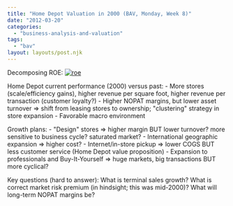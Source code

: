 ```yaml
---
title: "Home Depot Valuation in 2000 (BAV, Monday, Week 8)"
date: "2012-03-20"
categories: 
  - "business-analysis-and-valuation"
tags: 
  - "bav"
layout: layouts/post.njk
---
```


Decomposing ROE: [![](images/roe-300x79.jpg "roe")](http://colinbarry.com/wp-content/uploads/2012/03/roe.jpg)

Home Depot current performance (2000) versus past: - More stores (scale/efficiency gains), higher revenue per square foot, higher revenue per transaction (customer loyalty?) - Higher NOPAT margins, but lower asset turnover => shift from leasing stores to ownership; "clustering" strategy in store expansion - Favorable macro environment

Growth plans: - "Design" stores => higher margin BUT lower turnover? more sensitive to business cycle? saturated market? - International geographic expansion => higher cost? - Internet/in-store pickup => lower COGS BUT less customer service (Home Depot value proposition) - Expansion to professionals and Buy-It-Yourself => huge markets, big transactions BUT more cyclical?

Key questions (hard to answer): What is terminal sales growth? What is correct market risk premium (in hindsight; this was mid-2000)? What will long-term NOPAT margins be?
